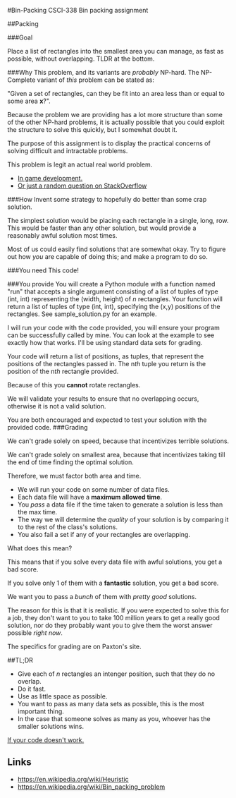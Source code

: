 #Bin-Packing
CSCI-338 Bin packing assignment

##Packing

###Goal 

Place a list of rectangles into the smallest area you can manage, as fast as possible, without overlapping. 
TLDR at the bottom.

###Why
This problem, and its variants are *probably* NP-hard. The NP-Complete variant of *this* problem can be stated as:

"Given a set of rectangles, can they be fit into an area less than or equal to some area **x**?". 

Because the problem we are providing has a lot more structure than some of the other NP-hard problems, it is actually possible that you could exploit the structure to solve this quickly, but I somewhat doubt it. 

The purpose of this assignment is to display the practical concerns of solving difficult and intractable problems. 

This problem is legit an actual real world problem. 
* [In game development.](http://gamedev.stackexchange.com/questions/2829/texture-packing-algorithm)
* [Or just a random question on StackOverflow](http://stackoverflow.com/questions/1213394/algorithm-needed-for-packing-rectangles-in-a-fairly-optimal-way)

###How
Invent some strategy to hopefully do better than some crap solution.

The simplest solution would be placing each rectangle in a single, long, row. This would be faster than any other solution, but would provide a reasonably awful solution most times. 

Most of us could easily find solutions that are somewhat okay. Try to figure out how *you* are capable of doing this; and make a program to do so.

###You need
This code!

###You provide
You will create a Python module with a function named "run" that accepts a single argument consisting of a list of tuples of type (int, int) representing the (width, height) of *n* rectangles. Your function will return a list of tuples of type (int, int), specifying the (x,y) positions of the rectangles. See sample_solution.py for an example.

I will run your code with the code provided, you will ensure your program can be successfully called by mine. You can look at the example to see exactly how that works. I'll be using standard data sets for grading.

Your code will return a list of positions, as tuples, that represent the positions of the rectangles passed in. The n*th* tuple you return is the position of the n*th* rectangle provided. 

Because of this you **cannot** rotate rectangles.

We will validate your results to ensure that no overlapping occurs, otherwise it is not a valid solution.

You are both encouraged and expected to test your solution with the provided code.
###Grading

We can't grade solely on speed, because that incentivizes terrible solutions.

We can't grade solely on smallest area, because that incentivizes taking till the end of time finding the optimal solution.

Therefore, we must factor both area and time.

* We will run your code on some number of data files.
* Each data file will have a **maximum allowed time**.
* You *pass* a data file if the time taken to generate a solution is less than the max time.
* The way we will determine the *quality* of your solution is by comparing it to the rest of the class's solutions.
* You also fail a set if any of your rectangles are overlapping.

What does this mean?

This means that if you solve every data file with awful solutions, you get a bad score.

If you solve only 1 of them with a **fantastic** solution, you get a bad score.

We want you to pass a *bunch* of them with *pretty good* solutions.

The reason for this is that it is realistic. If you were expected to solve this for a job, they don't want to you to take 100 million years to get a really good solution, nor do they probably want you to give them the worst answer possible *right now*.

The specifics for grading are on Paxton's site.

##TL;DR

* Give each of *n* rectangles an intenger position, such that they do no overlap.
* Do it fast.
* Use as little space as possible. 
* You want to pass as many data sets as possible, this is the most important thing.
* In the case that someone solves as many as you, whoever has the smaller solutions wins. 

[If your code doesn't work.](https://www.youtube.com/watch?v=M5QGkOGZubQ)



## Links

* https://en.wikipedia.org/wiki/Heuristic
* https://en.wikipedia.org/wiki/Bin_packing_problem


